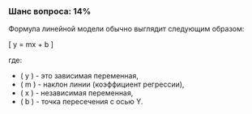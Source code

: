 ### Шанс вопроса: 14%

Формула линейной модели обычно выглядит следующим образом: 

\[ y = mx + b \]

где:
- \( y \) - это зависимая переменная,
- \( m \) - наклон линии (коэффициент регрессии),
- \( x \) - независимая переменная,
- \( b \) - точка пересечения с осью Y.